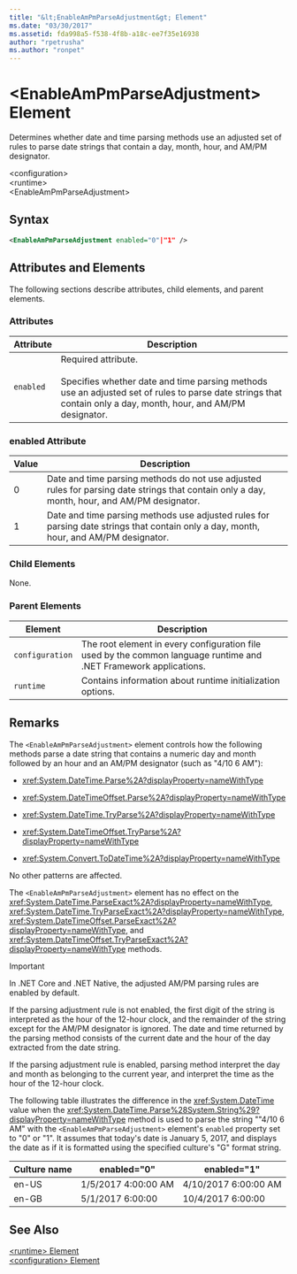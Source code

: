 ```yaml
---
title: "&lt;EnableAmPmParseAdjustment&gt; Element"
ms.date: "03/30/2017"
ms.assetid: fda998a5-f538-4f8b-a18c-ee7f35e16938
author: "rpetrusha"
ms.author: "ronpet"
---
```

# &lt;EnableAmPmParseAdjustment&gt; Element
Determines whether date and time parsing methods use an adjusted set of rules to parse date strings that contain a day, month, hour, and AM/PM designator.  

 \<configuration>  
 \<runtime>  
\<EnableAmPmParseAdjustment>  

## Syntax  

```xml  
<EnableAmPmParseAdjustment enabled="0"|"1" />  
```  

## Attributes and Elements  
 The following sections describe attributes, child elements, and parent elements.  

### Attributes  


|Attribute|Description|  
|---------------|-----------------|  
|`enabled`|Required attribute.<br /><br /> Specifies whether date and time parsing methods use an adjusted set of rules to parse date strings that contain only a day, month, hour, and AM/PM designator.|  

### enabled Attribute  


|Value|Description|  
|-----------|-----------------|  
|0|Date and time parsing methods do not use adjusted rules for parsing date strings that contain only a day, month, hour, and AM/PM designator.|  
|1|Date and time parsing methods use adjusted rules for parsing date strings that contain only a day, month, hour, and AM/PM designator.|  

### Child Elements  
 None.  

### Parent Elements  


|Element|Description|  
|-------------|-----------------|  
|`configuration`|The root element in every configuration file used by the common language runtime and .NET Framework applications.|  
|`runtime`|Contains information about runtime initialization options.|  

## Remarks  
 The `<EnableAmPmParseAdjustment>` element controls how the following methods parse a date string that contains a numeric day and month followed by an hour and an AM/PM designator (such as "4/10 6 AM"):  

- <xref:System.DateTime.Parse%2A?displayProperty=nameWithType>  

- <xref:System.DateTimeOffset.Parse%2A?displayProperty=nameWithType>  

- <xref:System.DateTime.TryParse%2A?displayProperty=nameWithType>  

- <xref:System.DateTimeOffset.TryParse%2A?displayProperty=nameWithType>  

- <xref:System.Convert.ToDateTime%2A?displayProperty=nameWithType>  

 No other patterns are affected.  

 The `<EnableAmPmParseAdjustment>` element has no effect on the  <xref:System.DateTime.ParseExact%2A?displayProperty=nameWithType>,  <xref:System.DateTime.TryParseExact%2A?displayProperty=nameWithType>, <xref:System.DateTimeOffset.ParseExact%2A?displayProperty=nameWithType>, and <xref:System.DateTimeOffset.TryParseExact%2A?displayProperty=nameWithType> methods.  

> [!IMPORTANT]
>  In .NET Core and .NET Native, the adjusted AM/PM parsing rules are enabled by default.  

 If the parsing adjustment rule is not enabled, the first digit of the string is interpreted as the hour of the 12-hour clock, and the remainder of the string except for the AM/PM designator is ignored. The date and time returned by the parsing method consists of the current date and the hour of the day extracted from the date string.  

 If the parsing adjustment rule is enabled, parsing method interpret the day and month as belonging to the current year, and interpret the time as the hour of the 12-hour clock.  

 The following table illustrates the difference in the <xref:System.DateTime> value when the <xref:System.DateTime.Parse%28System.String%29?displayProperty=nameWithType> method is used to parse the string ""4/10 6 AM" with the `<EnableAmPmParseAdjustment>` element's `enabled` property  set to "0" or "1". It assumes that today's date is January 5, 2017, and displays the date as if it is formatted using the specified culture's "G" format string.  


|Culture name|enabled="0"|enabled="1"|  
|------------------|------------------|------------------|  
|en-US|1/5/2017 4:00:00 AM|4/10/2017 6:00:00 AM|  
|en-GB|5/1/2017 6:00:00|10/4/2017 6:00:00|  

## See Also  
 [\<runtime> Element](../../../../../docs/framework/configure-apps/file-schema/runtime/runtime-element.md)  
 [\<configuration> Element](../../../../../docs/framework/configure-apps/file-schema/configuration-element.md)

